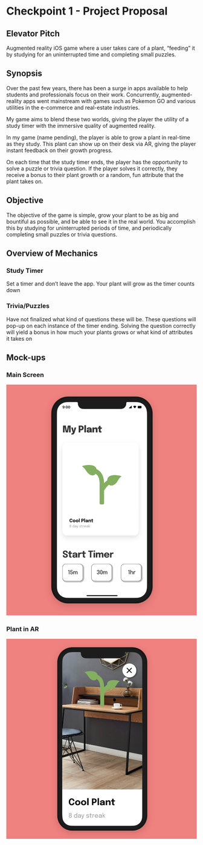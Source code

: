 # Checkpoint 1 - Project Proposal

## Elevator Pitch
Augmented reality iOS game where a user takes care of a plant, “feeding” it by studying for an uninterrupted time and completing small puzzles.

## Synopsis
Over the past few years, there has been a surge in apps available to help students and professionals focus on their work. Concurrently, augmented-reality apps went mainstream with games such as Pokemon GO and various utilities in the e-commerce and real-estate industries.

My game aims to blend these two worlds, giving the player the utility of a study timer with the immersive quality of augmented reality. 

In my game (name pending), the player is able to grow a plant in real-time as they study. This plant can show up on their desk via AR, giving the player instant feedback on their growth progress. 

On each time that the study timer ends, the player has the opportunity to solve a puzzle or trivia question. If the player solves it correctly, they receive a bonus to their plant growth or a random, fun attribute that the plant takes on. 

## Objective
The objective of the game is simple, grow your plant to be as big and bountiful as possible, and be able to see it in the real world. You accomplish this by studying for uninterrupted periods of time, and periodically completing small puzzles or trivia questions. 

## Overview of Mechanics
### Study Timer
Set a timer and don’t leave the app. Your plant will grow as the timer counts down

### Trivia/Puzzles
Have not finalized what kind of questions these will be. These questions will pop-up on each instance of the timer ending. Solving the question correctly will yield a bonus in how much your plants grows or what kind of attributes it takes on
 
## Mock-ups
### Main Screen
![](/images/2022-04-24-14-06-12.png)

### Plant in AR
![](/images/2022-04-24-14-05-17.png)